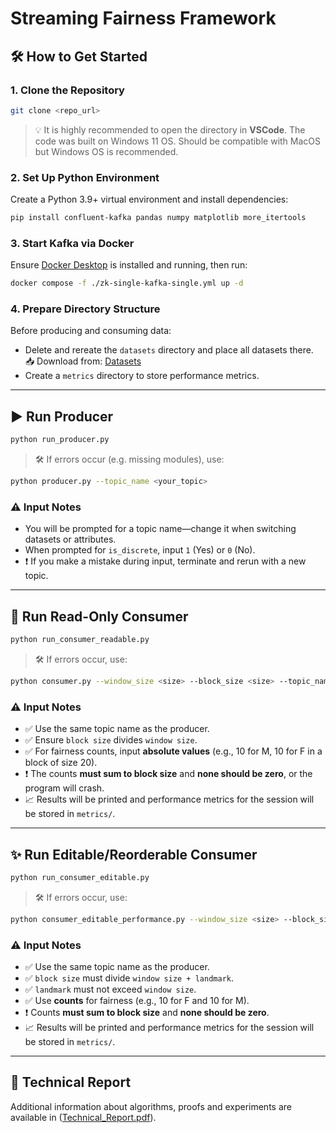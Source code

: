 # Streaming Fairness Framework

## 🛠 How to Get Started

### 1. Clone the Repository

```bash
git clone <repo_url>
```

> 💡 It is highly recommended to open the directory in **VSCode**. The code was built on Windows 11 OS. Should be compatible with MacOS but Windows OS is recommended.

### 2. Set Up Python Environment

Create a Python 3.9+ virtual environment and install dependencies:

```bash
pip install confluent-kafka pandas numpy matplotlib more_itertools
```

### 3. Start Kafka via Docker

Ensure [Docker Desktop](https://www.docker.com/products/docker-desktop) is installed and running, then run:

```bash
docker compose -f ./zk-single-kafka-single.yml up -d
```

### 4. Prepare Directory Structure

Before producing and consuming data:

- Delete and rereate the `datasets` directory and place all datasets there.  
  📥 Download from: [Datasets](https://drive.google.com/drive/folders/1HZG-87E68jxIp5kVM9nrMapfxOJPcyO0?usp=sharing)
- Create a `metrics` directory to store performance metrics.

---

## ▶️ Run Producer

```bash
python run_producer.py
```

> 🛠 If errors occur (e.g. missing modules), use:
```bash
python producer.py --topic_name <your_topic>
```

### ⚠️ Input Notes

- You will be prompted for a topic name—change it when switching datasets or attributes.
- When prompted for `is_discrete`, input `1` (Yes) or `0` (No).
- ❗ If you make a mistake during input, terminate and rerun with a new topic.

---

## 📖 Run Read-Only Consumer

```bash
python run_consumer_readable.py
```

> 🛠 If errors occur, use:
```bash
python consumer.py --window_size <size> --block_size <size> --topic_name <topic> --max_windows <count>
```

### ⚠️ Input Notes

- ✅ Use the same topic name as the producer.
- ✅ Ensure `block size` divides `window size`.
- ✅ For fairness counts, input **absolute values** (e.g., 10 for M, 10 for F in a block of size 20).
- ❗ The counts **must sum to block size** and **none should be zero**, or the program will crash.
- 📈 Results will be printed and performance metrics for the session will be stored in `metrics/`.

---

## ✨ Run Editable/Reorderable Consumer

```bash
python run_consumer_editable.py
```

> 🛠 If errors occur, use:
```bash
python consumer_editable_performance.py --window_size <size> --block_size <size> --topic_name <topic> --max_windows <count> --landmark <value> --brt_force False --backward False
```

### ⚠️ Input Notes

- ✅ Use the same topic name as the producer.
- ✅ `block size` must divide `window size + landmark`.
- ✅ `landmark` must not exceed `window size`.
- ✅ Use **counts** for fairness (e.g., 10 for F and 10 for M).
- ❗ Counts **must sum to block size** and **none should be zero**.
- 📈 Results will be printed and performance metrics for the session will be stored in `metrics/`.

---

## 📄 Technical Report

Additional information about algorithms, proofs and experiments are available in ([Technical_Report.pdf](https://github.com/Subhodeep01/Streaming-p-Fairness/blob/506c291b75cab64480343bb74e69f88904284be0/Techinical_Report.pdf)).
